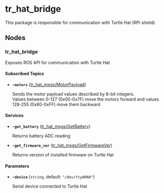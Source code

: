# tr_hat_bridge
This package is responsible for communication with Turtle Hat (RPi shield)

## Nodes

### tr_hat_bridge
Exposes ROS API for communication with Turtle Hat

#### Subscribed Topics

* **`~motors`** ([tr_hat_msgs/MotorPayload])

	Sends the motor payload values described by 8-bit integers.  
	Values between 0-127 (0x00-0x7F) move the motors forward and values 128-255 (0x80-0xFF) move them backward

#### Services

* **`~get_battery`** ([tr_hat_msgs/GetBattery])

	Returns battery ADC reading

* **`~get_firmware_ver`** ([tr_hat_msgs/GetFirmwareVer])

	Returns version of installed firmware on Turtle Hat

#### Parameters

* **`~device`** (`string`, default: `"/dev/ttyAMA0"`)

	Serial device connected to Turtle Hat

[tr_hat_msgs/MotorPayload]: https://github.com/TurtleRover/tr_ros/blob/master/tr_hat_msgs/msg/MotorPayload.msg
[tr_hat_msgs/GetBattery]: https://github.com/TurtleRover/tr_ros/blob/master/tr_hat_msgs/srv/GetBattery.srv
[tr_hat_msgs/GetFirmwareVer]: https://github.com/TurtleRover/tr_ros/blob/master/tr_hat_msgs/srv/GetFirmwareVer.srv
